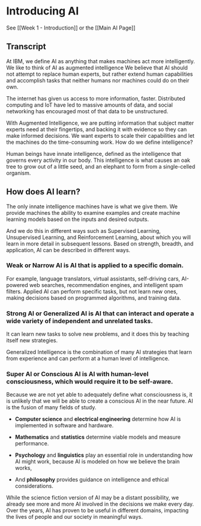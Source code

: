 # Introducing AI

See [[Week 1 - Introduction]] or the [[Main AI Page]]

## Transcript

At IBM, we define AI as anything that makes machines act more intelligently. We like to think of AI as augmented intelligence We believe that AI should not attempt to replace human experts, but rather extend human capabilities and accomplish tasks that neither humans nor machines could do on their own. 

The internet has given us access to more information, faster. Distributed computing and IoT have led to massive amounts of data, and social networking has encouraged most of that data to be unstructured. 

With Augmented Intelligence, we are putting information that subject matter experts need at their fingertips, and backing it with evidence so they can make informed decisions. We want experts to scale their capabilities and let the machines do the time-consuming work. How do we define intelligence? 

Human beings have innate intelligence, defined as the intelligence that governs every activity in our body. This intelligence is what causes an oak tree to grow out of a little seed, and an elephant to form from a single-celled organism. 

## How does AI learn?

The only innate intelligence machines have is what we give them. We provide machines the ability to examine examples and create machine learning models based on the inputs and desired outputs. 

And we do this in different ways such as Supervised Learning, Unsupervised Learning, and Reinforcement Learning, about which you will learn in more detail in subsequent lessons. Based on strength, breadth, and application, AI can be described in different ways. 

### Weak or Narrow AI is AI that is applied to a specific domain. 

For example, language translators, virtual assistants, self-driving cars, AI-powered web searches, recommendation engines, and intelligent spam filters. Applied AI can perform specific tasks, but not learn new ones, making decisions based on programmed algorithms, and training data. 

### Strong AI or Generalized AI is AI that can interact and operate a wide variety of independent and unrelated tasks.

It can learn new tasks to solve new problems, and it does this by teaching itself new strategies. 

Generalized Intelligence is the combination of many AI strategies that learn from experience and can perform at a human level of intelligence. 

### Super AI or Conscious AI is AI with human-level consciousness, which would require it to be self-aware. 

Because we are not yet able to adequately define what consciousness is, it is unlikely that we will be able to create a conscious AI in the near future. AI is the fusion of many fields of study.

- **Computer science** and **electrical engineering** determine how AI is implemented in software and hardware. 

- **Mathematics** and **statistics** determine viable models and measure performance. 

- **Psychology** and **linguistics** play an essential role in understanding how AI might work, because AI is modeled on how we believe the brain works,  

- And **philosophy** provides guidance on intelligence and ethical considerations. 

While the science fiction version of AI may be a distant possibility, we already see more and more AI involved in the decisions we make every day. Over the years, AI has proven to be useful in different domains, impacting the lives of people and our society in meaningful ways.